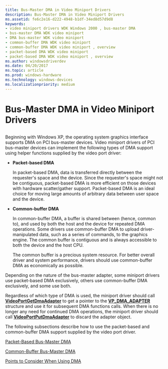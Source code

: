 ```yaml
---
title: Bus-Master DMA in Video Miniport Drivers
description: Bus-Master DMA in Video Miniport Drivers
ms.assetid: fe6c2e16-d222-4948-b1df-34ed8d57d9d8
keywords:
- video miniport drivers WDK Windows 2000 , bus-master DMA
- bus-master DMA WDK video miniport
- DMA bus-master WDK video miniport
- common-buffer DMA WDK video miniport
- common-buffer DMA WDK video miniport , overview
- packet-based DMA WDK video miniport
- packet-based DMA WDK video miniport , overview
ms.author: windowsdriverdev
ms.date: 04/20/2017
ms.topic: article
ms.prod: windows-hardware
ms.technology: windows-devices
ms.localizationpriority: medium
---
```


# Bus-Master DMA in Video Miniport Drivers


## <span id="ddk_bus_master_dma_in_video_miniport_drivers_gg"></span><span id="DDK_BUS_MASTER_DMA_IN_VIDEO_MINIPORT_DRIVERS_GG"></span>


Beginning with Windows XP, the operating system graphics interface supports DMA on PCI bus-master devices. Video miniport drivers of PCI bus-master devices can implement the following types of DMA support using helper functions supplied by the video port driver:

-   **Packet-based DMA**

    In packet-based DMA, data is transferred directly between the requester's space and the device. Since the requester's space might not be contiguous, packet-based DMA is more efficient on those devices with hardware scatter/gather support. Packet-based DMA is an ideal choice for moving large amounts of arbitrary data between user space and the device.

-   **Common-buffer DMA**

    In common-buffer DMA, a buffer is shared between (hence, common to), and used by both the host and the device for repeated DMA operations. Some drivers use common-buffer DMA to upload driver-manipulated data, such as a series of commands, to the graphics engine. The common buffer is contiguous and is always accessible to both the device and the host CPU.

    The common buffer is a precious system resource. For better overall driver and system performance, drivers should use common-buffer DMA as economically as possible.

Depending on the nature of the bus-master adapter, some miniport drivers use packet-based DMA exclusively, others use common-buffer DMA exclusively, and some use both.

Regardless of which type of DMA is used, the miniport driver should call [**VideoPortGetDmaAdapter**](https://msdn.microsoft.com/library/windows/hardware/ff570312) to get a pointer to the [**VP\_DMA\_ADAPTER**](https://msdn.microsoft.com/library/windows/hardware/ff570570) structure and use it for subsequent DMA functions calls. When there is no longer any need for continued DMA operations, the miniport driver should call [**VideoPortPutDmaAdapter**](https://msdn.microsoft.com/library/windows/hardware/ff570335) to discard the adapter object.

The following subsections describe how to use the packet-based and common-buffer DMA support supplied by the video port driver.

[Packet-Based Bus-Master DMA](packet-based-bus-master-dma.md)

[Common-Buffer Bus-Master DMA](common-buffer-bus-master-dma.md)

[Points to Consider When Using DMA](points-to-consider-when-using-dma.md)

 

 





